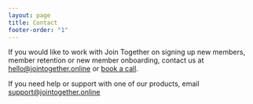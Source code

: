 ```yaml
---
layout: page
title: Contact
footer-order: "1"
---
```


If you would like to work with Join Together on signing up new members, member retention or new member onboarding, contact us at 
[hello@jointogether.online](mailto:hello@jointogether.online) or
[book a call](https://calendly.com/join-together/hello).

If you need help or support with one of our products, email [support@jointogether.online](mailto:support@jointogether.online)

